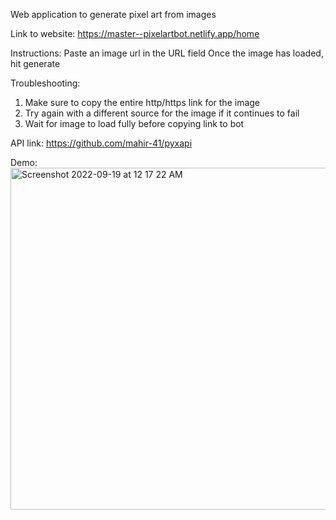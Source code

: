 Web application to generate pixel art from images

Link to website:
https://master--pixelartbot.netlify.app/home

Instructions:
Paste an image url in the URL field
Once the image has loaded, hit generate

Troubleshooting: 
1) Make sure to copy the entire http/https link for the image
2) Try again with a different source for the image if it continues to fail
3) Wait for image to load fully before copying link to bot

API link: https://github.com/mahir-41/pyxapi

Demo:
<br>
<img width="547" alt="Screenshot 2022-09-19 at 12 17 22 AM" src="https://user-images.githubusercontent.com/28959987/190949159-270d54d2-9f31-4bf5-977a-6978dca1ea1a.png">
